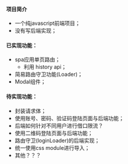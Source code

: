 #### 项目简介

- 一个纯javascript前端项目；
- 没有写后端实现；

#### 已实现功能：

- spa应用单页路由；
  - 利用 history api；
- 简易路由守卫功能(Loader)；
- Modal组件；

#### 待实现功能：

- 封装请求体；
- 使用账号、密码、验证码登陆页面与后端功能；
- 后端如何针对不同用户进行借口限流？
- 使用二维码登陆页面与后端功能；
- 路由守卫(loginLoader)的后端实现；
- 统一使用css module进行导入；
- 其他？？？
